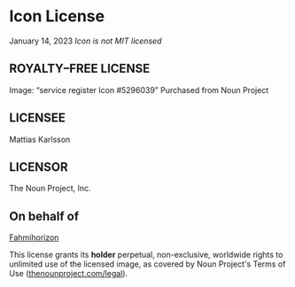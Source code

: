 # Icon License

January 14, 2023
*Icon is not MIT licensed*

## ROYALTY–FREE LICENSE

Image: “service register Icon #5296039”
Purchased from Noun Project

## LICENSEE

Mattias Karlsson

## LICENSOR

The Noun Project, Inc.

## On behalf of

[Fahmihorizon](https://thenounproject.com/pangsa36/)

This license grants its **holder** perpetual, non-exclusive, worldwide rights to unlimited use of the licensed
image, as covered by Noun Project's Terms of Use ([thenounproject.com/legal](https://thenounproject.com/legal/)).
